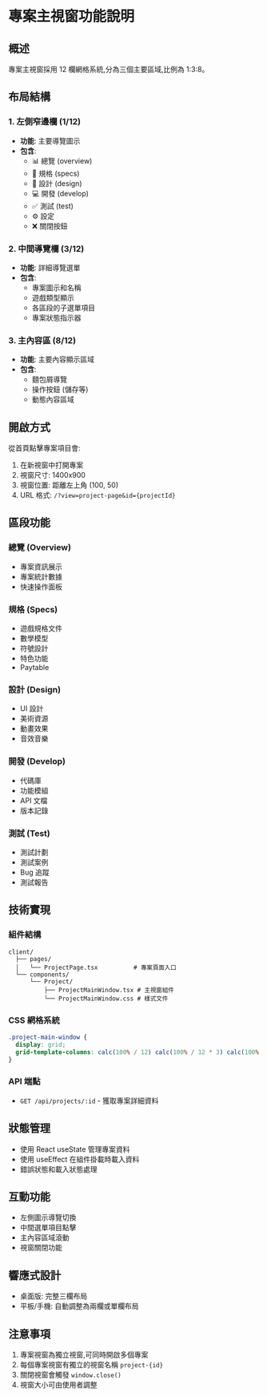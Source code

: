 # 專案主視窗功能說明

## 概述
專案主視窗採用 12 欄網格系統,分為三個主要區域,比例為 1:3:8。

## 布局結構

### 1. 左側窄邊欄 (1/12)
- **功能**: 主要導覽圖示
- **包含**:
  - 📊 總覽 (overview)
  - 📄 規格 (specs)
  - 🎨 設計 (design)
  - 💻 開發 (develop)
  - ✅ 測試 (test)
  - ⚙️ 設定
  - ❌ 關閉按鈕

### 2. 中間導覽欄 (3/12)
- **功能**: 詳細導覽選單
- **包含**:
  - 專案圖示和名稱
  - 遊戲類型顯示
  - 各區段的子選單項目
  - 專案狀態指示器

### 3. 主內容區 (8/12)
- **功能**: 主要內容顯示區域
- **包含**:
  - 麵包屑導覽
  - 操作按鈕 (儲存等)
  - 動態內容區域

## 開啟方式

從首頁點擊專案項目會:
1. 在新視窗中打開專案
2. 視窗尺寸: 1400x900
3. 視窗位置: 距離左上角 (100, 50)
4. URL 格式: `/?view=project-page&id={projectId}`

## 區段功能

### 總覽 (Overview)
- 專案資訊展示
- 專案統計數據
- 快速操作面板

### 規格 (Specs)
- 遊戲規格文件
- 數學模型
- 符號設計
- 特色功能
- Paytable

### 設計 (Design)
- UI 設計
- 美術資源
- 動畫效果
- 音效音樂

### 開發 (Develop)
- 代碼庫
- 功能模組
- API 文檔
- 版本記錄

### 測試 (Test)
- 測試計劃
- 測試案例
- Bug 追蹤
- 測試報告

## 技術實現

### 組件結構
```
client/
  ├── pages/
  │   └── ProjectPage.tsx          # 專案頁面入口
  └── components/
      └── Project/
          ├── ProjectMainWindow.tsx # 主視窗組件
          └── ProjectMainWindow.css # 樣式文件
```

### CSS 網格系統
```css
.project-main-window {
  display: grid;
  grid-template-columns: calc(100% / 12) calc(100% / 12 * 3) calc(100% / 12 * 8);
}
```

### API 端點
- `GET /api/projects/:id` - 獲取專案詳細資料

## 狀態管理
- 使用 React useState 管理專案資料
- 使用 useEffect 在組件掛載時載入資料
- 錯誤狀態和載入狀態處理

## 互動功能
- 左側圖示導覽切換
- 中間選單項目點擊
- 主內容區域滾動
- 視窗關閉功能

## 響應式設計
- 桌面版: 完整三欄布局
- 平板/手機: 自動調整為兩欄或單欄布局

## 注意事項
1. 專案視窗為獨立視窗,可同時開啟多個專案
2. 每個專案視窗有獨立的視窗名稱 `project-{id}`
3. 關閉視窗會觸發 `window.close()`
4. 視窗大小可由使用者調整
